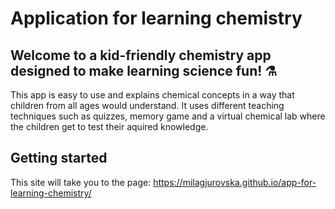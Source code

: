 # Application for learning chemistry

## Welcome to a kid-friendly chemistry app designed to make learning science fun! ⚗️ 
This app is easy to use and explains chemical concepts in a way that children from all ages would understand. It uses different teaching techniques such as quizzes, memory game and a virtual chemical lab where the children get to test their aquired knowledge.

## Getting started

This site will take you to the page: https://milagjurovska.github.io/app-for-learning-chemistry/

